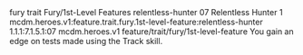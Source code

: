 <ability>
  <metadata>
    <class>fury</class>
    <feature_type>trait</feature_type>
    <file_dpath>Fury/1st-Level Features</file_dpath>
    <item_id>relentless-hunter</item_id>
    <item_index>07</item_index>
    <item_name>Relentless Hunter</item_name>
    <level>1</level>
    <scc>mcdm.heroes.v1:feature.trait.fury.1st-level-feature:relentless-hunter</scc>
    <scdc>1.1.1:7.1.5.1:07</scdc>
    <source>mcdm.heroes.v1</source>
    <type>feature/trait/fury/1st-level-feature</type>
  </metadata>
  <effects>
    <effect type="mundane">You gain an edge on tests made using the Track skill.</effect>
  </effects>
</ability>
